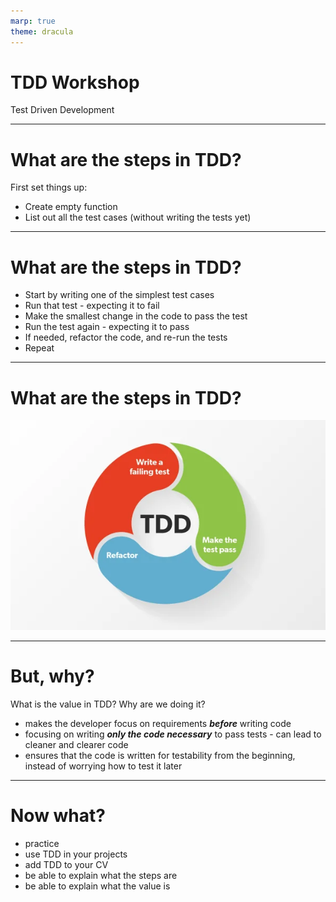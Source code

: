 ```yaml
---
marp: true
theme: dracula
---
```


# TDD Workshop
Test Driven Development

---

# What are the steps in TDD?

First set things up:
* Create empty function
* List out all the test cases (without writing the tests yet)

---

# What are the steps in TDD?

* Start by writing one of the simplest test cases
* Run that test - expecting it to fail
* Make the smallest change in the code to pass the test
* Run the test again - expecting it to pass
* If needed, refactor the code, and re-run the tests
* Repeat

---

# What are the steps in TDD?

![](tdd.webp)

---

# But, why?
What is the value in TDD? Why are we doing it?
* makes the developer focus on requirements ***before*** writing code
* focusing on writing ***only the code necessary*** to pass tests - can lead to cleaner and clearer code
* ensures that the code is written for testability from the beginning, instead of worrying how to test it later

---

# Now what?

* practice
* use TDD in your projects
* add TDD to your CV
* be able to explain what the steps are
* be able to explain what the value is
